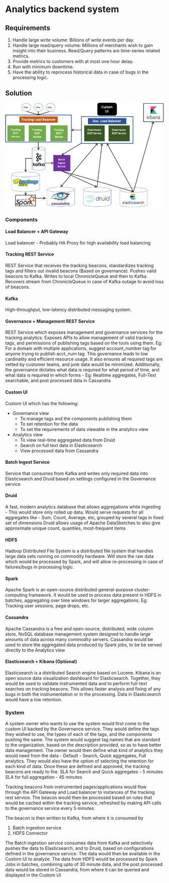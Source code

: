 # Analytics backend system

## Requirements

 1. Handle large write volume: Billions of write events per day.
 2. Handle large read/query volume: Millions of merchants wish to gain insight into their business. Read/Query patterns are time-series related metrics.
 3. Provide metrics to customers with at most one hour delay.
 4. Run with minimum downtime.
 5. Have the ability to reprocess historical data in case of bugs in the processing logic.

## Solution
![alt text](design.png)

### Components

#### Load Balancer + API Gateway
Load balancer - Probably HA Proxy for high availability load balancing

#### Tracking REST Service
REST Service that receives the tracking beacons, standardizes tracking tags and filters out invalid beacons (Based on governance). Pushes valid beacons to Kafka.
Writes to local ChronicleQueue and then to Kafka. Recovers stream from ChronicleQueue in case of Kafka outage to avoid loss of beacons.

#### Kafka
High-throughput, low-latency distributed messaging system.

#### Governance + Management REST Service
REST Service which exposes management and governance services for the tracking analytics. Exposes APIs to allow management of valid tracking tags, and permissions of publishing tags based on the tools using them.
Eg: For a domain with multiple applications, suggest account_number tag for anyone trying to publish acct_num tag.
This governance leads to low cardinality and efficient resource usage. It also ensures all required tags are vetted by customer teams, and junk data would be minimized.
Additionally, the governance dictates what data is required for what period of time, and what data is required in which forms - Eg: Realtime aggregates, Full-Text searchable, and post processed data in Cassandra

#### Custom UI
Custom UI which has the following:

 - Governance view
	 - To manage tags and the components publishing them
	 - To set retention for the data
	 - To set the requirements of data viewable in the analytics view
 - Analytics view
	 - To view real-time aggregated data from Druid
	 - Search on full text data in Elasticsearch
	 - View processed data from Cassandra

#### Batch Ingest Service
Service that consumes from Kafka and writes only required data into Elasticsearch and Druid based on settings configured in the Governance service

#### Druid
A fast, modern analytics database that allows aggregations while ingesting - This would store only rolled up data.
Would serve requests for all aggregates like - Sum, Count, Average, etc, grouped by several tags in fixed set of dimensions
Druid allows usage of Apache DataSketches to also give approximate unique count, quantiles, most-frequent items

#### HDFS
Hadoop Distributed File System is a distributed file system that handles large data sets running on commodity hardware.
Will store the raw data which would be processed by Spark, and will allow re-processing in case of failures/bugs in processing logic.

#### Spark
Apache Spark is an open-source distributed general-purpose cluster-computing framework. It would be used to process data present in HDFS in batches, aggregating over time windows for larger aggregations. Eg: Tracking user sessions, page drops, etc.

#### Cassandra
Apache Cassandra is a free and open-source, distributed, wide column store, NoSQL database management system designed to handle large amounts of data across many commodity servers.
Cassandra would be used to store the aggregated data produced by Spark jobs, to be be served directly to the Analytics view

#### Elasticsearch + Kibana (Optional)
Elasticsearch is a distributed Search engine based on Lucene. Kibana is an open source data visualization dashboard for Elasticsearch.
Together, they would be used to validate instrumented data and to perform full-text searches on tracking beacons. This allows faster analysis and fixing of any bugs in both the instrumentation or in the processing. Data in Elasticsearch would have a low retention.


### System

A system owner who wants to use the system would first come to the custom UI backed by the Governance service.
They would define the tags they wished to use, the types of each of the tags, and the components pushing the same. 
The system would suggest tag names that are standard to the organization, based on the description provided, so as to have better data management.
The owner would then define what kind of analytics they would need from the data - Default - Search, Quick aggregates, Full analytics. They would also have the option of selecting the retention for each kind of data.
Once these are defined and approved, the tracking beacons are ready to fire.
SLA for Search and Quick aggregates - 5 minutes
SLA for full aggregation - 45 minutes

Tracking beacons from instrumented pages/applications would flow through the API Gateway and Load balancer to instances of the tracking rest service. The beacon would then be processed based on rules that would be cached within the tracking service, refreshed by making API calls to the governance service every 5 minutes.  

The beacon is then written to Kafka, from where it is consumed by

 1. Batch ingestion service
 2. HDFS Connector

The Batch ingestion service consumes data from Kafka and selectively pushes the data to Elasticsearch, and to Druid, based on configurations defined in the governance service.
The data would then be available in the Custom UI to analyze.
The data from HDFS would be processed by Spark Jobs in batches, combining upto of 30 minute data, and the post processed data would be stored in Cassandra, from where it can be queried and displayed in the Custom UI